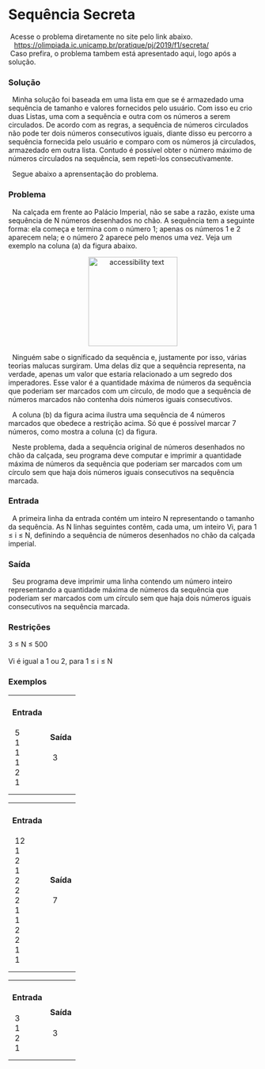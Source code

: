 # Sequência Secreta
&nbsp;Acesse o problema diretamente no site pelo link abaixo.<br/>
&nbsp;&nbsp;&nbsp;https://olimpiada.ic.unicamp.br/pratique/pj/2019/f1/secreta/ <br/>
&nbsp;Caso prefira, o problema tambem está apresentado aqui, logo após a solução.

<h3>Solução</h3>

&nbsp; Minha solução foi baseada em uma lista em que se é armazedado uma sequência de tamanho e valores fornecidos pelo usuário. Com isso eu crio duas Listas, uma com a sequência e outra com os números a serem circulados. De acordo com as regras, a sequência de números circulados não pode ter dois números consecutivos iguais, diante disso eu percorro a sequência fornecida pelo usuário e comparo com os números já circulados, armazedado em outra lista. Contudo é possível obter o número máximo de números circulados na sequência, sem repeti-los consecutivamente.<br/>

&nbsp; Segue abaixo a aprensentação do problema.<br/>

<h3>Problema</h3>

&nbsp; Na calçada em frente ao Palácio Imperial, não se sabe a razão, existe uma sequência de N números desenhados no chão. A sequência tem a seguinte forma: ela começa e termina com o número 1; apenas os números 1 e 2 aparecem nela; e o número 2 aparece pelo menos uma vez. Veja um exemplo na coluna (a) da figura abaixo.

<p align="center">
  <img src="../master/s.png" width="180" alt="accessibility text">
</p>

&nbsp; Ninguém sabe o significado da sequência e, justamente por isso, várias teorias malucas surgiram. Uma delas diz que a sequência representa, na verdade, apenas um valor que estaria relacionado a um segredo dos imperadores. Esse valor é a quantidade máxima de números da sequência que poderiam ser marcados com um círculo, de modo que a sequência de números marcados não contenha dois números iguais consecutivos.

&nbsp; A coluna (b) da figura acima ilustra uma sequência de 4 números marcados que obedece a restrição acima. Só que é possível marcar 7 números, como mostra a coluna (c) da figura.

&nbsp; Neste problema, dada a sequência original de números desenhados no chão da calçada, seu programa deve computar e imprimir a quantidade máxima de números da sequência que poderiam ser marcados com um círculo sem que haja dois números iguais consecutivos na sequência marcada.

<h3>Entrada</h3>
&nbsp; A primeira linha da entrada contém um inteiro N representando o tamanho da sequência. As N linhas seguintes contêm, cada uma, um inteiro Vi, para 1 ≤ i ≤ N, definindo a sequência de números desenhados no chão da calçada imperial.

<h3>Saída</h3>
&nbsp; Seu programa deve imprimir uma linha contendo um número inteiro representando a quantidade máxima de números da sequência que poderiam ser marcados com um círculo sem que haja dois números iguais consecutivos na sequência marcada.

<h3>Restrições</h3>
3 ≤ N ≤ 500  <br/><br/>
Vi é igual a 1 ou 2, para 1 ≤ i ≤ N

<h3>Exemplos</h3>

<table>
  <tr>
    <td class="border_l border_r border_t border_b selected">
      <h4> Entrada </h4>
      <div class="wrap"><div style="margin: 10px 5px;">5<br>1<br>1<br>1<br>2<br>1
       </div>
    </td>
    <td class="border_l border_r border_t border_b selected">
      <h4> Saída </h4>
      <div class="wrap"><div style="margin: 10px 5px;">
        3
       </div>
    </td>
  </tr>
</table>

<table>
  <tr>
    <td class="border_l border_r border_t border_b selected">
      <h4> Entrada </h4>
      <div class="wrap"><div style="margin: 10px 5px;">12<br>1<br>2<br>1<br>2<br>2<br>2<br>1<br>1<br>2<br>2<br>1<br>1
       </div>
    </td>
    <td class="border_l border_r border_t border_b selected">
      <h4> Saída </h4>
      <div class="wrap"><div style="margin: 10px 5px;">
        7
       </div>
    </td>
  </tr>
</table>

<table>
  <tr>
    <td class="border_l border_r border_t border_b selected">
      <h4> Entrada </h4>
      <div class="wrap"><div style="margin: 10px 5px;">3<br>1<br>2<br>1
       </div>
    </td>
    <td class="border_l border_r border_t border_b selected">
      <h4> Saída </h4>
      <div class="wrap"><div style="margin: 10px 5px;">
        3
       </div>
    </td>
  </tr>
</table>
